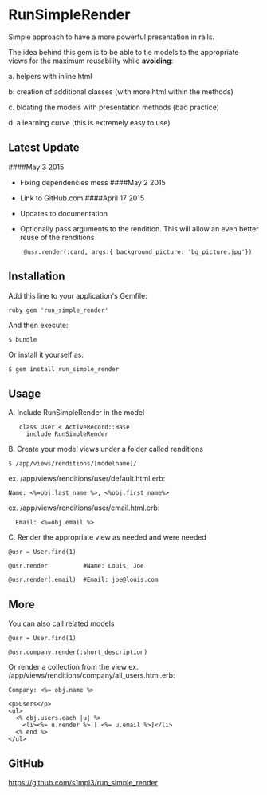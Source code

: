 # RunSimpleRender

Simple approach to have a more powerful presentation in rails.

The idea behind this gem is to be able to tie models to the appropriate
views for the maximum reusability while **avoiding**:

a. helpers with inline html

b: creation of additional classes (with more html within the methods)

c. bloating the models with presentation methods (bad practice)

d. a learning curve (this is extremely easy to use)

## Latest Update
####May 3 2015
+ Fixing dependencies mess
####May 2 2015
+ Link to GitHub.com
####April 17 2015
+ Updates to documentation
+ Optionally pass arguments to the rendition. This will allow an even better reuse of the renditions


       @usr.render(:card, args:{ background_picture: 'bg_picture.jpg'})



## Installation

Add this line to your application's Gemfile:


    ruby gem 'run_simple_render'


And then execute:

    $ bundle

Or install it yourself as:

    $ gem install run_simple_render

## Usage

A. Include RunSimpleRender in the model


       class User < ActiveRecord::Base
         include RunSimpleRender



B. Create your model views under a folder called renditions


    $ /app/views/renditions/[modelname]/


   ex. /app/views/renditions/user/default.html.erb:


    Name: <%=obj.last_name %>, <%obj.first_name%>


   ex. /app/views/renditions/user/email.html.erb:


      Email: <%=obj.email %>



C. Render the appropriate view as needed and were needed

    @usr = User.find(1)

    @usr.render          #Name: Louis, Joe

    @usr.render(:email)  #Email: joe@louis.com


## More

You can also call related models

    @usr = User.find(1)

    @usr.company.render(:short_description)

Or render a collection from the view  ex. /app/views/renditions/company/all_users.html.erb:

    Company: <%= obj.name %>

    <p>Users</p>
    <ul>
      <% obj.users.each |u| %>
        <li><%= u.render %> [ <%= u.email %>]</li>
      <% end %>
    </ul>


## GitHub

https://github.com/s1mpl3/run_simple_render


